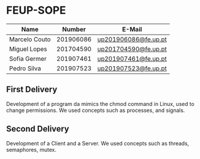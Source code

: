 # FEUP-SOPE

| Name             | Number    | E-Mail             |
| ---------------- | --------- | ------------------ |
| Marcelo Couto    | 201906086 |up201906086@fe.up.pt|
| Miguel Lopes     | 201704590 |up201704590@fe.up.pt|
| Sofia Germer     | 201907461 |up201907461@fe.up.pt|
| Pedro Silva      | 201907523 |up201907523@fe.up.pt|

## First Delivery

Development of a program da mimics the chmod command in Linux, used to change permissions.
We used concepts such as processes, and signals.


## Second Delivery

Development of a Client and a Server.
We used concepts such as threads, semaphores, mutex.
